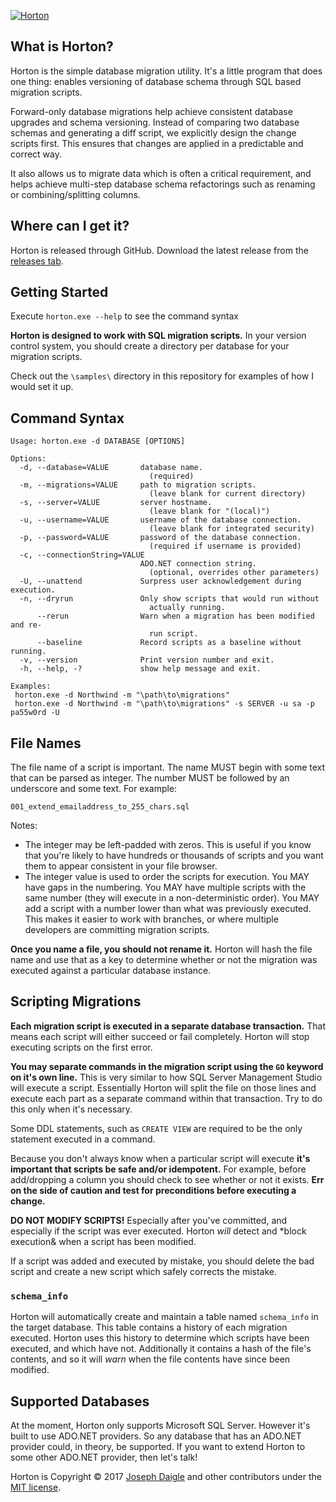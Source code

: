 [![Horton](https://upload.wikimedia.org/wikipedia/en/d/d5/Horton_the_Elephant.jpg)](https://en.wikipedia.org/wiki/File:Horton_the_Elephant.jpg)

What is Horton?
--------------------------------
Horton is the simple database migration utility. It's a little program that does one thing: enables versioning of database
schema through SQL based migration scripts.

Forward-only database migrations help achieve consistent database upgrades and schema versioning.
Instead of comparing two database schemas and generating a diff script, we explicitly design the change scripts first.
This ensures that changes are applied in a predictable and correct way.

It also allows us to migrate data which is often a critical requirement, and helps achieve multi-step database schema
refactorings such as renaming or combining/splitting columns.

Where can I get it?
--------------------------------
Horton is released through GitHub. Download the latest release from the [releases tab](https://github.com/jdaigle/Horton/releases).

Getting Started
--------------------------------
Execute `horton.exe --help` to see the command syntax

**Horton is designed to work with SQL migration scripts.** In your version control system, you should create a directory per database for your migration scripts.

Check out the `\samples\` directory in this repository for examples of how I would set it up.

## Command Syntax

    Usage: horton.exe -d DATABASE [OPTIONS]
    
    Options:
      -d, --database=VALUE       database name.
                                   (required)
      -m, --migrations=VALUE     path to migration scripts.
                                   (leave blank for current directory)
      -s, --server=VALUE         server hostname.
                                   (leave blank for "(local)")
      -u, --username=VALUE       username of the database connection.
                                   (leave blank for integrated security)
      -p, --password=VALUE       password of the database connection.
                                   (required if username is provided)
      -c, --connectionString=VALUE
                                 ADO.NET connection string.
                                   (optional, overrides other parameters)
      -U, --unattend             Surpress user acknowledgement during execution.
      -n, --dryrun               Only show scripts that would run without
                                   actually running.
          --rerun                Warn when a migration has been modified and re-
                                   run script.
          --baseline             Record scripts as a baseline without running.
      -v, --version              Print version number and exit.
      -h, --help, -?             show help message and exit.
    
    Examples:
     horton.exe -d Northwind -m "\path\to\migrations"
     horton.exe -d Northwind -m "\path\to\migrations" -s SERVER -u sa -p pa55w0rd -U

## File Names

The file name of a script is important. The name MUST begin with some text that can be parsed as integer. The number MUST be followed by an underscore and some text. For example:

    001_extend_emailaddress_to_255_chars.sql

Notes:

- The integer may be left-padded with zeros. This is useful if you know that you're likely to have hundreds or thousands of scripts and you want them to appear consistent in your file browser.
- The integer value is used to order the scripts for execution. You MAY have gaps in the numbering. You MAY have multiple scripts with the same number (they will execute in a non-deterministic order). You MAY add a script with a number lower than what was previously executed. This makes it easier to work with branches, or where multiple developers are committing migration scripts.

**Once you name a file, you should not rename it.** Horton will hash the file name and use that as a key to determine whether or not the migration was executed against a particular database instance.

## Scripting Migrations

**Each migration script is executed in a separate database transaction.** That means each script will either succeed or fail completely. Horton will stop executing scripts on the first error.

**You may separate commands in the migration script using the `GO` keyword on it's own line.** This is very similar to how SQL Server Management Studio will execute a script. Essentially Horton will split the file on those lines and execute each part as a separate command within that transaction. Try to do this only when it's necessary.

Some DDL statements, such as `CREATE VIEW` are required to be the only statement executed in a command.

Because you don't always know when a particular script will execute **it's important that scripts be safe and/or idempotent.** For example, before add/dropping a column you should check to see whether or not it exists. **Err on the side of caution and test for preconditions before executing a change.**

**DO NOT MODIFY SCRIPTS!** Especially after you've committed, and especially if the script was ever executed. Horton *will* detect and *block execution& when a script has been modified.

If a script was added and executed by mistake, you should delete the bad script and create a new script which safely corrects the mistake.

### `schema_info`

Horton will automatically create and maintain a table named `schema_info` in the target database. This table contains a history of each migration executed. Horton uses this history to determine which scripts have been executed, and which have not. Additionally it contains a hash of the file's contents, and so it will *warn* when the file contents have since been modified.

## Supported Databases

At the moment, Horton only supports Microsoft SQL Server. However it's built to use ADO.NET providers. So any database that has an ADO.NET provider could, in theory, be supported. If you want to extend Horton to some other ADO.NET provider, then let's talk!


Horton is Copyright &copy; 2017 [Joseph Daigle](http://josephdaigle.me) and other contributors under the [MIT license](LICENSE.txt).